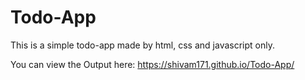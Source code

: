 # Todo-App
This is a simple todo-app made by html, css and javascript only.

You can view the Output here: https://shivam171.github.io/Todo-App/
